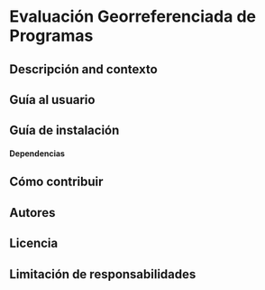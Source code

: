 # Evaluación Georreferenciada de Programas

## Descripción and contexto

## Guía al usuario

## Guía de instalación

#### Dependencias

## Cómo contribuir

## Autores

## Licencia 

## Limitación de responsabilidades

